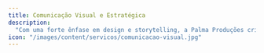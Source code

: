 ```yaml
---
title: Comunicação Visual e Estratégica
description:
  "Com uma forte ênfase em design e storytelling, a Palma Produções cria comunicações visuais e estratégicas que conectam com os clientes. Nós utilizamos visualizações criativas e conteúdo memorável para construir alinhamento em torno de sua visão e estratégia."
icon: "/images/content/servicos/comunicacao-visual.jpg"
---
```

